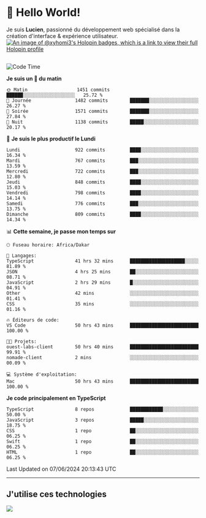 # 👋 Hello World!

Je suis **Lucien**, passionné du développement web spécialisé dans la création d'interface & expérience utilisateur.
[![An image of @xyhomi3's Holopin badges, which is a link to view their full Holopin profile](https://holopin.me/xyhomi3)](https://holopin.io/@xyhomi3)

##

<!--START_SECTION:waka-->
![Code Time](http://img.shields.io/badge/Code%20Time-1%2C292%20hrs%2035%20mins-blue)

**Je suis un 🐤 du matin** 

```text
🌞 Matin                  1451 commits        ██████░░░░░░░░░░░░░░░░░░░   25.72 % 
🌆 Journée                1482 commits        ███████░░░░░░░░░░░░░░░░░░   26.27 % 
🌃 Soirée                 1571 commits        ███████░░░░░░░░░░░░░░░░░░   27.84 % 
🌙 Nuit                   1138 commits        █████░░░░░░░░░░░░░░░░░░░░   20.17 % 
```
📅 **Je suis le plus productif le Lundi** 

```text
Lundi                    922 commits         ████░░░░░░░░░░░░░░░░░░░░░   16.34 % 
Mardi                    767 commits         ███░░░░░░░░░░░░░░░░░░░░░░   13.59 % 
Mercredi                 722 commits         ███░░░░░░░░░░░░░░░░░░░░░░   12.80 % 
Jeudi                    848 commits         ████░░░░░░░░░░░░░░░░░░░░░   15.03 % 
Vendredi                 798 commits         ████░░░░░░░░░░░░░░░░░░░░░   14.14 % 
Samedi                   776 commits         ███░░░░░░░░░░░░░░░░░░░░░░   13.75 % 
Dimanche                 809 commits         ████░░░░░░░░░░░░░░░░░░░░░   14.34 % 
```


📊 **Cette semaine, je passe mon temps sur** 

```text
🕑︎ Fuseau horaire: Africa/Dakar

💬 Langages: 
TypeScript               41 hrs 32 mins      ████████████████████░░░░░   81.89 % 
JSON                     4 hrs 25 mins       ██░░░░░░░░░░░░░░░░░░░░░░░   08.71 % 
JavaScript               2 hrs 29 mins       █░░░░░░░░░░░░░░░░░░░░░░░░   04.91 % 
Other                    42 mins             ░░░░░░░░░░░░░░░░░░░░░░░░░   01.41 % 
CSS                      35 mins             ░░░░░░░░░░░░░░░░░░░░░░░░░   01.16 % 

🔥 Éditeurs de code: 
VS Code                  50 hrs 43 mins      █████████████████████████   100.00 % 

🐱‍💻 Projets: 
ouest-labs-client        50 hrs 40 mins      █████████████████████████   99.91 % 
nomade-client            2 mins              ░░░░░░░░░░░░░░░░░░░░░░░░░   00.09 % 

💻 Système d'exploitation: 
Mac                      50 hrs 43 mins      █████████████████████████   100.00 % 
```

**Je code principalement en TypeScript** 

```text
TypeScript               8 repos             ████████████░░░░░░░░░░░░░   50.00 % 
JavaScript               3 repos             █████░░░░░░░░░░░░░░░░░░░░   18.75 % 
CSS                      1 repo              ██░░░░░░░░░░░░░░░░░░░░░░░   06.25 % 
Swift                    1 repo              ██░░░░░░░░░░░░░░░░░░░░░░░   06.25 % 
HTML                     1 repo              ██░░░░░░░░░░░░░░░░░░░░░░░   06.25 % 
```




 Last Updated on 07/06/2024 20:13:43 UTC
<!--END_SECTION:waka-->
---

## J'utilise ces technologies

<p align="left">
  <a href="https://skillicons.dev">
    <img src="https://skillicons.dev/icons?i=ts,js,md,scss,tailwind,react,docker,express,astro,vite,nextjs,vercel,figma,ableton" />
  </a>
</p>

